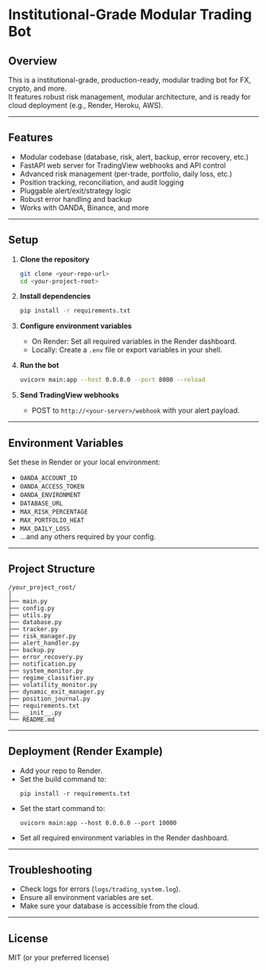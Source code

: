 # Institutional-Grade Modular Trading Bot

## Overview

This is a institutional-grade, production-ready, modular trading bot for FX, crypto, and more.  
It features robust risk management, modular architecture, and is ready for cloud deployment (e.g., Render, Heroku, AWS).

---

## Features

- Modular codebase (database, risk, alert, backup, error recovery, etc.)
- FastAPI web server for TradingView webhooks and API control
- Advanced risk management (per-trade, portfolio, daily loss, etc.)
- Position tracking, reconciliation, and audit logging
- Pluggable alert/exit/strategy logic
- Robust error handling and backup
- Works with OANDA, Binance, and more

---

## Setup

1. **Clone the repository**  
   ```bash
   git clone <your-repo-url>
   cd <your-project-root>
   ```

2. **Install dependencies**  
   ```bash
   pip install -r requirements.txt
   ```

3. **Configure environment variables**  
   - On Render: Set all required variables in the Render dashboard.
   - Locally: Create a `.env` file or export variables in your shell.

4. **Run the bot**  
   ```bash
   uvicorn main:app --host 0.0.0.0 --port 8000 --reload
   ```

5. **Send TradingView webhooks**  
   - POST to `http://<your-server>/webhook` with your alert payload.

---

## Environment Variables

Set these in Render or your local environment:

- `OANDA_ACCOUNT_ID`
- `OANDA_ACCESS_TOKEN`
- `OANDA_ENVIRONMENT`
- `DATABASE_URL`
- `MAX_RISK_PERCENTAGE`
- `MAX_PORTFOLIO_HEAT`
- `MAX_DAILY_LOSS`
- ...and any others required by your config.

---

## Project Structure

```
/your_project_root/
│
├── main.py
├── config.py
├── utils.py
├── database.py
├── tracker.py
├── risk_manager.py
├── alert_handler.py
├── backup.py
├── error_recovery.py
├── notification.py
├── system_monitor.py
├── regime_classifier.py
├── volatility_monitor.py
├── dynamic_exit_manager.py
├── position_journal.py
├── requirements.txt
├── __init__.py
└── README.md
```

---

## Deployment (Render Example)

- Add your repo to Render.
- Set the build command to:
  ```
  pip install -r requirements.txt
  ```
- Set the start command to:
  ```
  uvicorn main:app --host 0.0.0.0 --port 10000
  ```
- Set all required environment variables in the Render dashboard.

---

## Troubleshooting

- Check logs for errors (`logs/trading_system.log`).
- Ensure all environment variables are set.
- Make sure your database is accessible from the cloud.

---

## License

MIT (or your preferred license)

